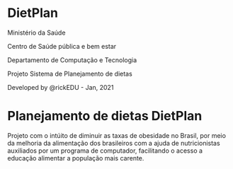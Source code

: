 # DietPlan

Ministério da Saúde

Centro de Saúde pública e bem estar

Departamento de Computação e Tecnologia 

Projeto Sistema de Planejamento de dietas  

Developed by @rickEDU - Jan, 2021

# Planejamento de dietas DietPlan

Projeto com o intúito de diminuir as taxas de obesidade no Brasil, por meio da melhoria da alimentação dos brasileiros com a ajuda de nutricionistas auxiliados por um programa de computador, facilitando o acesso a educação alimentar a população mais carente.

